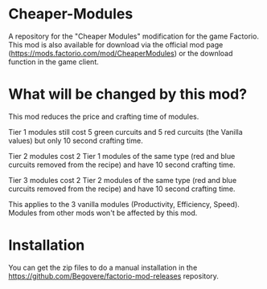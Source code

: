 # Cheaper-Modules
A repository for the "Cheaper Modules" modification for the game Factorio. This mod is also available for download via the official mod page (https://mods.factorio.com/mod/CheaperModules) or the download function in the game client.

# What will be changed by this mod?
This mod reduces the price and crafting time of modules.

Tier 1 modules still cost 5 green curcuits and 5 red curcuits (the Vanilla values) but only 10 second crafting time.

Tier 2 modules cost 2 Tier 1 modules of the same type (red and blue curcuits removed from the recipe) and have 10 second crafting time.

Tier 3 modules cost 2 Tier 2 modules of the same type (red and blue curcuits removed from the recipe) and have 10 second crafting time.


This applies to the 3 vanilla modules (Productivity, Efficiency, Speed). Modules from other mods won't be affected by this mod.

# Installation
You can get the zip files to do a manual installation in the https://github.com/Begovere/factorio-mod-releases repository.
